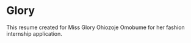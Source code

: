 # Glory
This resume created for Miss Glory Ohiozoje Omobume for her fashion internship application.
